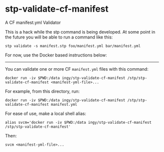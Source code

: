 stp-validate-cf-manifest
========================

A CF manifest.yml Validator

This is a hack while the stp command is being developed. At some point in the
future you will be able to run a command like this:

```
stp validate -s manifest.stp foo/manifest.yml bar/manifest.yml
```

For now, use the Docker based instructions below:

----

You can validate one or more CF `manifest.yml` files with this command:

```
docker run -iv $PWD:/data ingy/stp-validate-cf-manifest /stp/stp-validate-cf-manifest <manifest-yml-file>...
```

For example, from this directory, run:

```
docker run -iv $PWD:/data ingy/stp-validate-cf-manifest /stp/stp-validate-cf-manifest manifest.yml
```

For ease of use, make a local shell alias:

```
alias svcm='docker run -iv $PWD:/data ingy/stp-validate-cf-manifest /stp/stp-validate-cf-manifest'
```

Then:

```
svcm <manifest-yml-file>...
```
